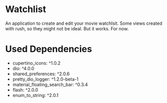 # Watchlist
An application to create and edit your movie watchlsit. Some views created with rush, so they might not be ideal. But it works. For now.

# Used Dependencies
- cupertino_icons: ^1.0.2
- dio: ^4.0.0
- shared_preferences: ^2.0.6
- pretty_dio_logger: ^1.2.0-beta-1
- material_floating_search_bar: ^0.3.4
- flash: ^2.0.0
- enum_to_string: ^2.0.1
